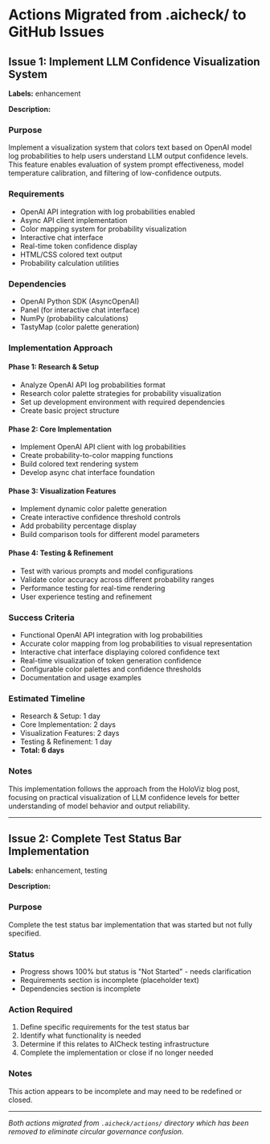 # Actions Migrated from .aicheck/ to GitHub Issues

## Issue 1: Implement LLM Confidence Visualization System

**Labels:** enhancement

**Description:**

### Purpose

Implement a visualization system that colors text based on OpenAI model log probabilities to help users understand LLM output confidence levels. This feature enables evaluation of system prompt effectiveness, model temperature calibration, and filtering of low-confidence outputs.

### Requirements

- OpenAI API integration with log probabilities enabled
- Async API client implementation
- Color mapping system for probability visualization
- Interactive chat interface
- Real-time token confidence display
- HTML/CSS colored text output
- Probability calculation utilities

### Dependencies

- OpenAI Python SDK (AsyncOpenAI)
- Panel (for interactive chat interface)
- NumPy (probability calculations)
- TastyMap (color palette generation)

### Implementation Approach

#### Phase 1: Research & Setup
- Analyze OpenAI API log probabilities format
- Research color palette strategies for probability visualization
- Set up development environment with required dependencies
- Create basic project structure

#### Phase 2: Core Implementation
- Implement OpenAI API client with log probabilities
- Create probability-to-color mapping functions
- Build colored text rendering system
- Develop async chat interface foundation

#### Phase 3: Visualization Features
- Implement dynamic color palette generation
- Create interactive confidence threshold controls
- Add probability percentage display
- Build comparison tools for different model parameters

#### Phase 4: Testing & Refinement
- Test with various prompts and model configurations
- Validate color accuracy across different probability ranges
- Performance testing for real-time rendering
- User experience testing and refinement

### Success Criteria

- Functional OpenAI API integration with log probabilities
- Accurate color mapping from log probabilities to visual representation
- Interactive chat interface displaying colored confidence text
- Real-time visualization of token generation confidence
- Configurable color palettes and confidence thresholds
- Documentation and usage examples

### Estimated Timeline

- Research & Setup: 1 day
- Core Implementation: 2 days
- Visualization Features: 2 days
- Testing & Refinement: 1 day
- **Total: 6 days**

### Notes

This implementation follows the approach from the HoloViz blog post, focusing on practical visualization of LLM confidence levels for better understanding of model behavior and output reliability.

---

## Issue 2: Complete Test Status Bar Implementation

**Labels:** enhancement, testing

**Description:**

### Purpose

Complete the test status bar implementation that was started but not fully specified.

### Status

- Progress shows 100% but status is "Not Started" - needs clarification
- Requirements section is incomplete (placeholder text)
- Dependencies section is incomplete

### Action Required

1. Define specific requirements for the test status bar
2. Identify what functionality is needed
3. Determine if this relates to AICheck testing infrastructure
4. Complete the implementation or close if no longer needed

### Notes

This action appears to be incomplete and may need to be redefined or closed.

---

*Both actions migrated from `.aicheck/actions/` directory which has been removed to eliminate circular governance confusion.*